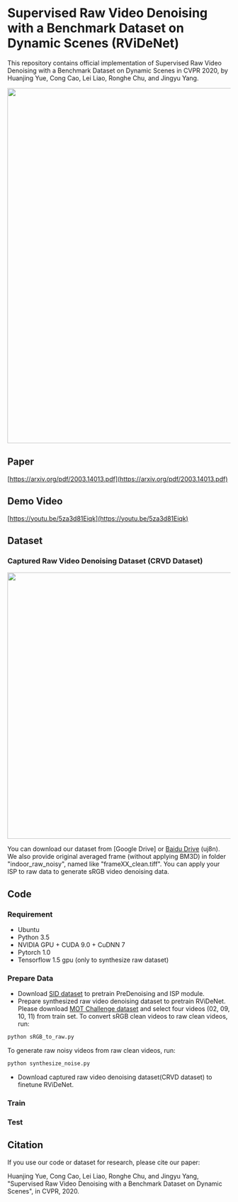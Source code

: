 # Supervised Raw Video Denoising with a Benchmark Dataset on Dynamic Scenes (RViDeNet)

This repository contains official implementation of Supervised Raw Video Denoising with a Benchmark Dataset on Dynamic Scenes in CVPR 2020, by Huanjing Yue, Cong Cao, Lei Liao, Ronghe Chu, and Jingyu Yang.

<p align="center">
  <img width="800" src="https://github.com/cao-cong/RViDeNet/blob/master/images/framework.png">
</p>

## Paper

[https://arxiv.org/pdf/2003.14013.pdf](https://arxiv.org/pdf/2003.14013.pdf)<br/>

## Demo Video

[https://youtu.be/5za3d81Eiqk](https://youtu.be/5za3d81Eiqk)<br/>

## Dataset

### Captured Raw Video Denoising Dataset (CRVD Dataset)

<p align="center">
  <img width="600" src="https://github.com/cao-cong/RViDeNet/blob/master/images/dataset.png">
</p>

You can download our dataset from [Google Drive] or [Baidu Drive](https://pan.baidu.com/s/14BcpkU1G4AdF_DrxS1nd5Q#list/path=%2F) (uj8n). We also provide original averaged frame (without applying BM3D) in folder "indoor_raw_noisy", named like "frameXX_clean.tiff". You can apply your ISP to raw data to generate sRGB video denoising data.

## Code

### Requirement

- Ubuntu
- Python 3.5
- NVIDIA GPU + CUDA 9.0 + CuDNN 7
- Pytorch 1.0
- Tensorflow 1.5 gpu (only to synthesize raw dataset)

### Prepare Data

- Download [SID dataset](https://github.com/cchen156/Learning-to-See-in-the-Dark) to pretrain PreDenoising and ISP module.
- Prepare synthesized raw video denoising dataset to pretrain RViDeNet.
Please download [MOT Challenge dataset](https://motchallenge.net/data/MOT17Det/) and select four videos (02, 09, 10, 11) from train set. To convert sRGB clean videos to raw clean videos, run:
```bash
python sRGB_to_raw.py
```
To generate raw noisy videos from raw clean videos, run:
```bash
python synthesize_noise.py
```
- Download captured raw video denoising dataset(CRVD dataset) to finetune RViDeNet.

### Train

### Test

## Citation

If you use our code or dataset for research, please cite our paper:

Huanjing Yue, Cong Cao, Lei Liao, Ronghe Chu, and Jingyu Yang, "Supervised Raw Video Denoising with a Benchmark Dataset on Dynamic Scenes", in CVPR, 2020.

